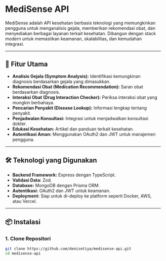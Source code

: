 # MediSense API  
MediSense adalah API kesehatan berbasis teknologi yang memungkinkan pengguna untuk menganalisis gejala, memberikan rekomendasi obat, dan menyediakan berbagai layanan terkait kesehatan. Dibangun dengan stack modern untuk memastikan keamanan, skalabilitas, dan kemudahan integrasi.

---

## 🚀 Fitur Utama  
- **Analisis Gejala (Symptom Analysis):** Identifikasi kemungkinan diagnosis berdasarkan gejala yang dimasukkan.  
- **Rekomendasi Obat (Medication Recommendation):** Saran obat berdasarkan diagnosis.  
- **Interaksi Obat (Drug Interaction Checker):** Periksa interaksi obat yang mungkin berbahaya.  
- **Pencarian Penyakit (Disease Lookup):** Informasi lengkap tentang penyakit.  
- **Penjadwalan Konsultasi:** Integrasi untuk menjadwalkan konsultasi dokter.  
- **Edukasi Kesehatan:** Artikel dan panduan terkait kesehatan.  
- **Autentikasi Aman:** Menggunakan OAuth2 dan JWT untuk manajemen pengguna.  

---

## 🛠️ Teknologi yang Digunakan  
- **Backend Framework:** Express dengan TypeScript.  
- **Validasi Data:** Zod.  
- **Database:** MongoDB dengan Prisma ORM.  
- **Autentikasi:** OAuth2 dan JWT untuk keamanan.  
- **Deployment:** Siap untuk di-deploy ke platform seperti Docker, AWS, atau Vercel.

---

## 📦 Instalasi  

### 1. Clone Repositori  
```bash
git clone https://github.com/denisetiya/medisense-api.git
cd medisense-api
